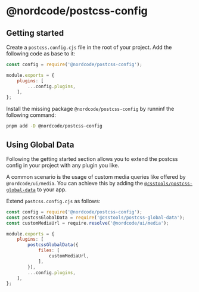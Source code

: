 # @nordcode/postcss-config

## Getting started

Create a `postcss.config.cjs` file in the root of your project. Add the following code as base to it:

```js
const config = require('@nordcode/postcss-config');

module.exports = {
    plugins: [
        ...config.plugins,
    ],
};
```

Install the missing package `@nordcode/postcss-config` by runninf the following command:

```sh
pnpm add -D @nordcode/postcss-config
```

## Using Global Data

Following the getting started section allows you to extend the postcss config in your project with any plugin you like.

A common scenario is the usage of custom media queries like offered by `@nordcode/ui/media`. You can achieve this by adding the [`@csstools/postcss-global-data`](https://github.com/csstools/postcss-plugins/tree/main/plugins/postcss-global-data#readme) to your app.

Extend `postcss.config.cjs` as follows:

```js
const config = require('@nordcode/postcss-config');
const postcssGlobalData = require('@csstools/postcss-global-data');
const customMediaUrl = require.resolve('@nordcode/ui/media');

module.exports = {
    plugins: [
        postcssGlobalData({
            files: [
                customMediaUrl,
            ],
        }),
        ...config.plugins,
    ],
};
```
